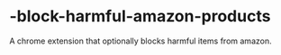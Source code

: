 # -block-harmful-amazon-products
 A chrome extension that optionally blocks harmful items from amazon.
